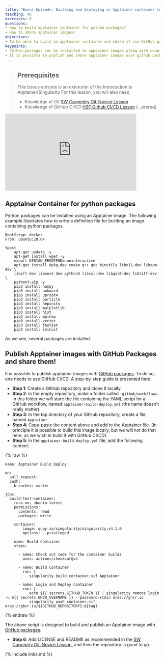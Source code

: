 ```yaml
---
title: "Bonus Episode: Building and deploying an Apptainer container to GitHub Packages"
teaching: 40
exercises: 0
questions:
- How to build apptainer container for python packages?
- How to share apptainer images?
objectives:
- To be able to build an apptainer container and share it via GitHub packages
keypoints:
- Python packages can be installed in apptainer images along with ubuntu packages.
- It is possible to publish and share apptainer images over github packages.
---
```


> ## Prerequisites
> This bonus episode is an extension of the Introduction to Apptainer/Singularity
> For this lesson, you will also need,
> * Knowledge of Git [SW Carpentry Git-Novice Lesson](https://swcarpentry.github.io/git-novice/)
> * Knowledge of GitHub CI/CD [HSF Github CI/CD Lesson](https://hsf-training.github.io/hsf-training-cicd-github/)
{: .prereq}

<iframe width="427" height="251" src="https://www.youtube.com/embed/BRRaSsrK7-k" title="Intro to Apptainer/Singularity #7 - Bonus episode" frameborder="0" allow="accelerometer; autoplay; encrypted-media; gyroscope; picture-in-picture" allowfullscreen></iframe>

## Apptainer Container for python packages

Python packages can be installed using an Apptainer image. The following example illustrates how to write a definition file for building an image containing python packages.

```text
BootStrap: docker
From: ubuntu:20.04

%post
    apt-get update -y
    apt-get install wget -y
    export DEBIAN_FRONTEND=noninteractive
    apt-get install dpkg-dev cmake g++ gcc binutils libx11-dev libxpm-dev \
    libxft-dev libxext-dev python3 libssl-dev libgsl0-dev libtiff-dev \
    python3-pip -y
    pip3 install numpy
    pip3 install awkward
    pip3 install uproot4
    pip3 install particle
    pip3 install hepunits
    pip3 install matplotlib
    pip3 install hist
    pip3 install mplhep
    pip3 install vector
    pip3 install fastjet
    pip3 install iminuit
```


As we see, several packages are installed.


## Publish Apptainer images with GitHub Packages and share them!

It is possible to publish apptainer images with [GitHub packages](https://github.com/features/packages).
To do so, one needs to use GitHub CI/CD. A step-by-step guide is presented here.

* **Step 1**: Create a GitHub repository and clone it locally.
* **Step 2**: In the empty repository, make a folder called `.github/workflows`. In this folder we will store the file containing the YAML script for a GitHub workflow, named `apptainer-build-deploy.yml` (the name doesn't really matter).
* **Step 3**: In the top directory of your GitHub repository, create a file named `Apptainer`.
* **Step 4**: Copy-paste the content above and add to the Apptainer file. (In principle it is possible to build this image locally, but we will not do that here, as we wish to build it with GitHub CI/CD).
* **Step 5**: In the `apptainer-build-deploy.yml` file, add the following content:

{% raw %}
```text
name: Apptainer Build Deploy

on:
  pull_request:
  push:
    branches: master

jobs:
  build-test-container:
    runs-on: ubuntu-latest
    permissions:
      contents: read
      packages: write

    container:
        image: quay.io/singularity/singularity:v4.1.0
        options: --privileged

    name: Build Container
    steps:

      - name: Check out code for the container builds
        uses: actions/checkout@v4

      - name: Build Container
        run: |
           singularity build container.sif Apptainer

      - name: Login and Deploy Container
        run: |
           echo ${{ secrets.GITHUB_TOKEN }} | singularity remote login -u ${{ secrets.GHCR_USERNAME }} --password-stdin oras://ghcr.io
           singularity push container.sif oras://ghcr.io/${GITHUB_REPOSITORY}:${tag}
```
{% endraw %}

The above script is designed to build and publish an Apptainer image with [GitHub packages](https://github.com/features/packages).


* **Step 6**: Add LICENSE and README as recommended in the [SW Carpentry Git-Novice Lesson](https://swcarpentry.github.io/git-novice/), and then the repository is good to go.

{% include links.md %}
